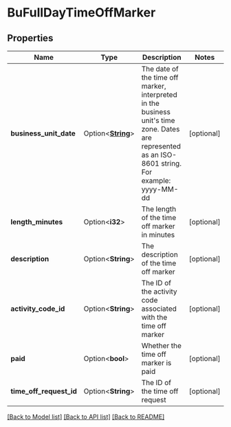 # BuFullDayTimeOffMarker

## Properties

Name | Type | Description | Notes
------------ | ------------- | ------------- | -------------
**business_unit_date** | Option<[**String**](string.md)> | The date of the time off marker, interpreted in the business unit's time zone. Dates are represented as an ISO-8601 string. For example: yyyy-MM-dd | [optional]
**length_minutes** | Option<**i32**> | The length of the time off marker in minutes | [optional]
**description** | Option<**String**> | The description of the time off marker | [optional]
**activity_code_id** | Option<**String**> | The ID of the activity code associated with the time off marker | [optional]
**paid** | Option<**bool**> | Whether the time off marker is paid | [optional]
**time_off_request_id** | Option<**String**> | The ID of the time off request | [optional]

[[Back to Model list]](../README.md#documentation-for-models) [[Back to API list]](../README.md#documentation-for-api-endpoints) [[Back to README]](../README.md)



